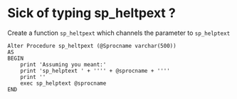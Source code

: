﻿# Sick of typing sp_heltpext ?

Create a function `sp_heltpext` which channels the parameter to `sp_helptext`

    Alter Procedure sp_heltpext (@Sprocname varchar(500))
    AS
    BEGIN
        print 'Assuming you meant:'
        print 'sp_helptext ' + '''' + @sprocname + ''''
        print ''
        exec sp_helptext @sprocname
    END